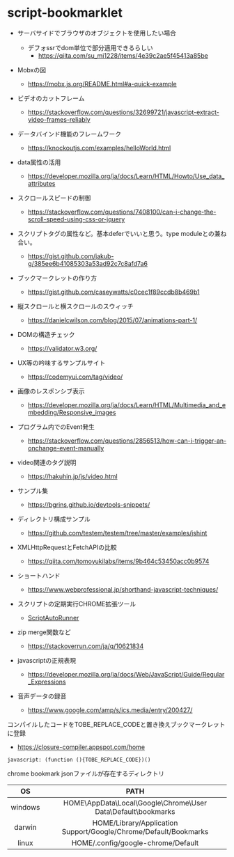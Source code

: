 # script-bookmarklet

- サーバサイドでブラウザのオブジェクトを使用したい場合
  - デフォssrでdom単位で部分適用できるらしい
    - https://qiita.com/su_mi1228/items/4e39c2ae5f45413a85be

- Mobxの図
  - https://mobx.js.org/README.html#a-quick-example

- ビデオのカットフレーム
  - https://stackoverflow.com/questions/32699721/javascript-extract-video-frames-reliably

- データバインド機能のフレームワーク 
  - https://knockoutjs.com/examples/helloWorld.html

- data属性の活用
  - https://developer.mozilla.org/ja/docs/Learn/HTML/Howto/Use_data_attributes

- スクロールスピードの制御
  - https://stackoverflow.com/questions/7408100/can-i-change-the-scroll-speed-using-css-or-jquery

- スクリプトタグの属性など。基本deferでいいと思う。type moduleとの兼ね合い。
  - https://gist.github.com/jakub-g/385ee6b41085303a53ad92c7c8afd7a6

- ブックマークレットの作り方
  - https://gist.github.com/caseywatts/c0cec1f89ccdb8b469b1

- 縦スクロールと横スクロールのスウィッチ
  - https://danielcwilson.com/blog/2015/07/animations-part-1/

- DOMの構造チェック
  - https://validator.w3.org/

- UX等の吟味するサンプルサイト
  - https://codemyui.com/tag/video/

- 画像のレスポンシブ表示
  - https://developer.mozilla.org/ja/docs/Learn/HTML/Multimedia_and_embedding/Responsive_images

- プログラム内でのEvent発生
  - https://stackoverflow.com/questions/2856513/how-can-i-trigger-an-onchange-event-manually

- video関連のタグ説明
  - https://hakuhin.jp/js/video.html

- サンプル集
  - https://bgrins.github.io/devtools-snippets/

- ディレクトリ構成サンプル
  - https://github.com/testem/testem/tree/master/examples/jshint

- XMLHttpRequestとFetchAPIの比較
  - https://qiita.com/tomoyukilabs/items/9b464c53450acc0b9574

- ショートハンド
  - https://www.webprofessional.jp/shorthand-javascript-techniques/

- スクリプトの定期実行CHROME拡張ツール
  - [ScriptAutoRunner](https://chrome.google.com/webstore/detail/scriptautorunner/gpgjofmpmjjopcogjgdldidobhmjmdbm?hl=ja-jp)

- zip merge関数など
  - https://stackoverrun.com/ja/q/10621834

- javascriptの正規表現
  - https://developer.mozilla.org/ja/docs/Web/JavaScript/Guide/Regular_Expressions

- 音声データの録音
  - https://www.google.com/amp/s/ics.media/entry/200427/


コンパイルしたコードをTOBE_REPLACE_CODEと置き換えブックマークレットに登録

- https://closure-compiler.appspot.com/home

```
javascript: (function (){TOBE_REPLACE_CODE})()
```

chrome bookmark jsonファイルが存在するディレクトリ

|OS|PATH|
|:-:|:-:|
|windows|HOME\AppData\Local\Google\Chrome\User Data\Default\bookmarks|
|darwin|HOME/Library/Application Support/Google/Chrome/Default/Bookmarks|
|linux|HOME/.config/google-chrome/Default|
